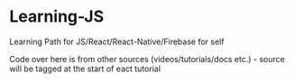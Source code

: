 # Learning-JS
Learning Path for JS/React/React-Native/Firebase for self 

Code over here is from other sources (videos/tutorials/docs etc.) - source will be tagged at the start of eact tutorial
